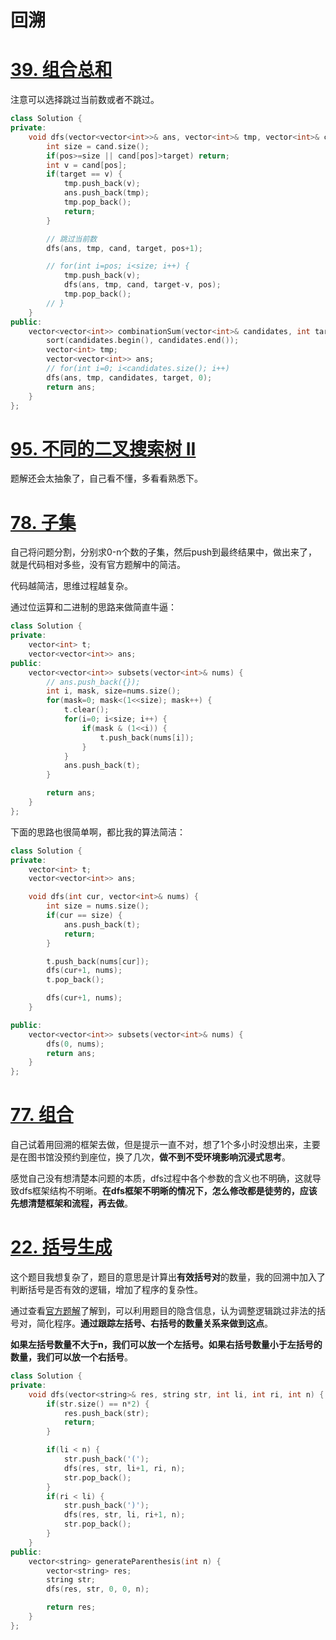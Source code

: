 # 回溯

# [39. 组合总和](https://leetcode-cn.com/problems/combination-sum/)
注意可以选择跳过当前数或者不跳过。
```cpp
class Solution {
private:
    void dfs(vector<vector<int>>& ans, vector<int>& tmp, vector<int>& cand, int target, int pos) {
        int size = cand.size();
        if(pos>=size || cand[pos]>target) return;
        int v = cand[pos];
        if(target == v) {
            tmp.push_back(v);
            ans.push_back(tmp);
            tmp.pop_back();
            return;
        }

        // 跳过当前数
        dfs(ans, tmp, cand, target, pos+1);

        // for(int i=pos; i<size; i++) {
            tmp.push_back(v);
            dfs(ans, tmp, cand, target-v, pos);
            tmp.pop_back();
        // }
    }
public:
    vector<vector<int>> combinationSum(vector<int>& candidates, int target) {
        sort(candidates.begin(), candidates.end());
        vector<int> tmp;
        vector<vector<int>> ans;
        // for(int i=0; i<candidates.size(); i++)
        dfs(ans, tmp, candidates, target, 0);
        return ans;
    }
};
```

# [95. 不同的二叉搜索树 II](https://leetcode-cn.com/problems/unique-binary-search-trees-ii/)

题解还会太抽象了，自己看不懂，多看看熟悉下。

# [78. 子集](https://leetcode-cn.com/problems/subsets/)
自己将问题分割，分别求0-n个数的子集，然后push到最终结果中，做出来了，就是代码相对多些，没有官方题解中的简洁。

代码越简洁，思维过程越复杂。

通过位运算和二进制的思路来做简直牛逼：
```cpp
class Solution {
private:
    vector<int> t;
    vector<vector<int>> ans;
public:
    vector<vector<int>> subsets(vector<int>& nums) {
        // ans.push_back({});
        int i, mask, size=nums.size();
        for(mask=0; mask<(1<<size); mask++) {
            t.clear();
            for(i=0; i<size; i++) {
                if(mask & (1<<i)) {
                    t.push_back(nums[i]);
                }
            }
            ans.push_back(t);
        }

        return ans;
    }
};
```

下面的思路也很简单啊，都比我的算法简洁：
```cpp
class Solution {
private:
    vector<int> t;
    vector<vector<int>> ans;

    void dfs(int cur, vector<int>& nums) {
        int size = nums.size();
        if(cur == size) {
            ans.push_back(t);
            return;
        }

        t.push_back(nums[cur]);
        dfs(cur+1, nums);
        t.pop_back();

        dfs(cur+1, nums);
    }

public:
    vector<vector<int>> subsets(vector<int>& nums) {
        dfs(0, nums);
        return ans;
    }
};
```

# [77. 组合](https://leetcode-cn.com/problems/combinations/)
自己试着用回溯的框架去做，但是提示一直不对，想了1个多小时没想出来，主要是在图书馆没预约到座位，换了几次，**做不到不受环境影响沉浸式思考**。

感觉自己没有想清楚本问题的本质，dfs过程中各个参数的含义也不明确，这就导致dfs框架结构不明晰。**在dfs框架不明晰的情况下，怎么修改都是徒劳的，应该先想清楚框架和流程，再去做**。


# [22. 括号生成](https://leetcode-cn.com/problems/generate-parentheses/)
这个题目我想复杂了，题目的意思是计算出**有效括号对**的数量，我的回溯中加入了判断括号是否有效的逻辑，增加了程序的复杂性。

通过查看[官方题解](https://leetcode-cn.com/problems/generate-parentheses/solution/gua-hao-sheng-cheng-by-leetcode-solution/)了解到，可以利用题目的隐含信息，认为调整逻辑跳过非法的括号对，简化程序。**通过跟踪左括号、右括号的数量关系来做到这点**。

**如果左括号数量不大于n，我们可以放一个左括号。如果右括号数量小于左括号的数量，我们可以放一个右括号**。

```cpp
class Solution {
private:
    void dfs(vector<string>& res, string str, int li, int ri, int n) {
        if(str.size() == n*2) {
            res.push_back(str);
            return;
        }

        if(li < n) {
            str.push_back('(');
            dfs(res, str, li+1, ri, n);
            str.pop_back();
        }
        if(ri < li) {
            str.push_back(')');
            dfs(res, str, li, ri+1, n);
            str.pop_back();
        }
    }
public:
    vector<string> generateParenthesis(int n) {
        vector<string> res;
        string str;
        dfs(res, str, 0, 0, n);

        return res;
    }
};
```